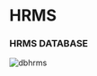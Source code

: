# HRMS
<h3>HRMS DATABASE</h3>

![dbhrms](https://user-images.githubusercontent.com/81460760/120707361-e46d4d00-c4c2-11eb-81bb-02a77f3af7de.png)